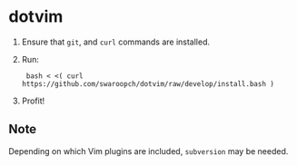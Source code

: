 # dotvim

1. Ensure that `git`, and `curl` commands are installed.

2. Run:

        bash < <( curl https://github.com/swaroopch/dotvim/raw/develop/install.bash )

3. Profit!

## Note

Depending on which Vim plugins are included, `subversion` may be needed.

<!--
vim: ft=mkd
-->
